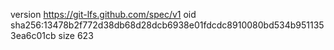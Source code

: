 version https://git-lfs.github.com/spec/v1
oid sha256:13478b2f772d38db68d28dcb6938e01fdcdc8910080bd534b9511353ea6c01cb
size 623
